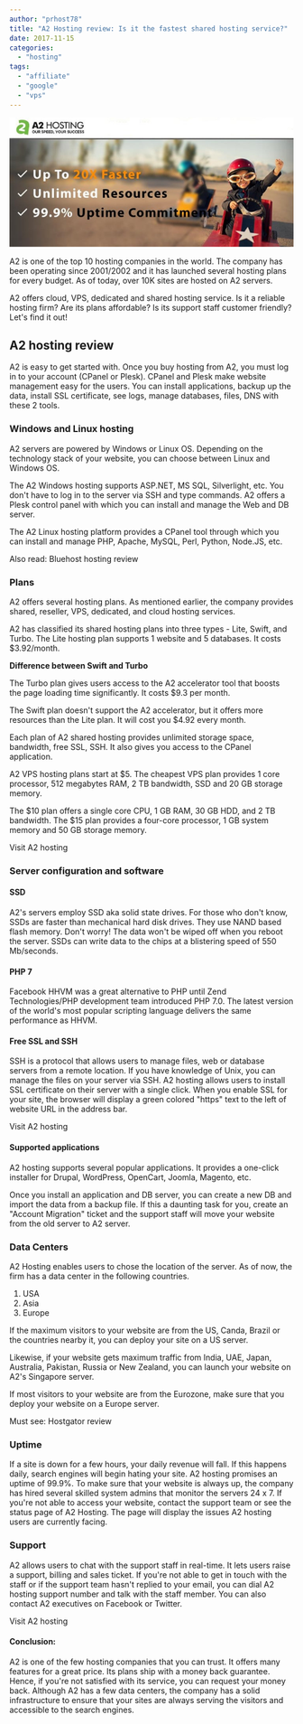 ```yaml
---
author: "prhost78"
title: "A2 Hosting review: Is it the fastest shared hosting service?"
date: 2017-11-15
categories: 
  - "hosting"
tags: 
  - "affiliate"
  - "google"
  - "vps"
---
```


![A2 Hosting](images/A2-Hosting.jpeg)

A2 is one of the top 10 hosting companies in the world. The company has been operating since 2001/2002 and it has launched several hosting plans for every budget. As of today, over 10K sites are hosted on A2 servers.

A2 offers cloud, VPS, dedicated and shared hosting service. Is it a reliable hosting firm? Are its plans affordable? Is its support staff customer friendly? Let's find it out!

## A2 hosting review

A2 is easy to get started with. Once you buy hosting from A2, you must log in to your account (CPanel or Plesk). CPanel and Plesk make website management easy for the users. You can install applications, backup up the data, install SSL certificate, see logs, manage databases, files, DNS with these 2 tools.

### Windows and Linux hosting

A2 servers are powered by Windows or Linux OS. Depending on the technology stack of your website, you can choose between Linux and Windows OS.

The A2 Windows hosting supports ASP.NET, MS SQL, Silverlight, etc. You don't have to log in to the server via SSH and type commands. A2 offers a Plesk control panel with which you can install and manage the Web and DB server.

The A2 Linux hosting platform provides a CPanel tool through which you can install and manage PHP, Apache, MySQL, Perl, Python, Node.JS, etc.

Also read: Bluehost hosting review

### Plans

A2 offers several hosting plans. As mentioned earlier, the company provides shared, reseller, VPS, dedicated, and cloud hosting services.

A2 has classified its shared hosting plans into three types - Lite, Swift, and Turbo. The Lite hosting plan supports 1 website and 5 databases. It costs $3.92/month.

**Difference between Swift and Turbo**

The Turbo plan gives users access to the A2 accelerator tool that boosts the page loading time significantly. It costs $9.3 per month.

The Swift plan doesn't support the A2 accelerator, but it offers more resources than the Lite plan. It will cost you $4.92 every month.

Each plan of A2 shared hosting provides unlimited storage space, bandwidth, free SSL, SSH. It also gives you access to the CPanel application.

A2 VPS hosting plans start at $5. The cheapest VPS plan provides 1 core processor, 512 megabytes RAM, 2 TB bandwidth, SSD and 20 GB storage memory.

The $10 plan offers a single core CPU, 1 GB RAM, 30 GB HDD, and 2 TB bandwidth. The $15 plan provides a four-core processor, 1 GB system memory and 50 GB storage memory.

Visit A2 hosting

### Server configuration and software

#### SSD

A2's servers employ SSD aka solid state drives. For those who don't know, SSDs are faster than mechanical hard disk drives. They use NAND based flash memory. Don't worry! The data won't be wiped off when you reboot the server. SSDs can write data to the chips at a blistering speed of 550 Mb/seconds.

#### PHP 7

Facebook HHVM was a great alternative to PHP until Zend Technologies/PHP development team introduced PHP 7.0. The latest version of the world's most popular scripting language delivers the same performance as HHVM.

#### Free SSL and SSH

SSH is a protocol that allows users to manage files, web or database servers from a remote location. If you have knowledge of Unix, you can manage the files on your server via SSH. A2 hosting allows users to install SSL certificate on their server with a single click. When you enable SSL for your site, the browser will display a green colored "https" text to the left of website URL in the address bar.

Visit A2 hosting

#### Supported applications

A2 hosting supports several popular applications. It provides a one-click installer for Drupal, WordPress, OpenCart, Joomla, Magento, etc.

Once you install an application and DB server, you can create a new DB and import the data from a backup file. If this a daunting task for you, create an "Account Migration" ticket and the support staff will move your website from the old server to A2 server.

### Data Centers

A2 Hosting enables users to chose the location of the server. As of now, the firm has a data center in the following countries.

1. USA
2. Asia
3. Europe

If the maximum visitors to your website are from the US, Canda, Brazil or the countries nearby it, you can deploy your site on a US server.

Likewise, if your website gets maximum traffic from India, UAE, Japan, Australia, Pakistan, Russia or New Zealand, you can launch your website on A2's Singapore server.

If most visitors to your website are from the Eurozone, make sure that you deploy your website on a Europe server.

Must see: Hostgator review

### Uptime

If a site is down for a few hours, your daily revenue will fall. If this happens daily, search engines will begin hating your site. A2 hosting promises an uptime of 99.9%. To make sure that your website is always up, the company has hired several skilled system admins that monitor the servers 24 x 7. If you're not able to access your website, contact the support team or see the status page of A2 Hosting. The page will display the issues A2 hosting users are currently facing.

### Support

A2 allows users to chat with the support staff in real-time. It lets users raise a support, billing and sales ticket. If you're not able to get in touch with the staff or if the support team hasn't replied to your email, you can dial A2 hosting support number and talk with the staff member. You can also contact A2 executives on Facebook or Twitter.

Visit A2 hosting

#### Conclusion:

A2 is one of the few hosting companies that you can trust. It offers many features for a great price. Its plans ship with a money back guarantee. Hence, if you're not satisfied with its service, you can request your money back. Although A2 has a few data centers, the company has a solid infrastructure to ensure that your sites are always serving the visitors and accessible to the search engines.
